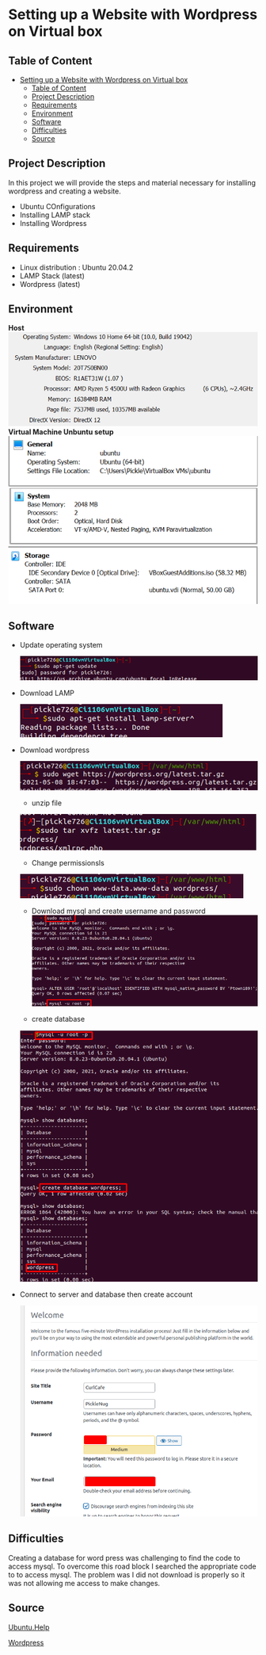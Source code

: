 # Setting up a Website with Wordpress on Virtual box

## Table of Content
- [Setting up a Website with Wordpress on Virtual box](#setting-up-a-website-with-wordpress-on-virtual-box)
  - [Table of Content](#table-of-content)
  - [Project Description](#project-description)
  - [Requirements](#requirements)
  - [Environment](#environment)
  - [Software](#software)
  - [Difficulties](#difficulties)
  - [Source](#source)


## Project Description
In this project we will provide the steps and material necessary for installing wordpress and creating a website.
* Ubuntu COnfigurations
*  Installing LAMP stack
*  Installing Wordpress
## Requirements
* Linux distribution : Ubuntu 20.04.2
* LAMP Stack (latest)
* Wordpress (latest)
## Environment
**Host**
![hostcomp](FPP/compinfo.PNG)
**Virtual Machine Unbuntu setup**
![geninfo](FPP/gensys.png)
![sysset](FPP/syset.PNG)
![sysstor](FPP/stosys.PNG)




## Software
* Update operating system
 
  ![fp1](FPP/fp1.png)

* Download LAMP 

   ![fp1](FPP/fp2.png)

* Download wordpress

  ![fp1](FPP/fp3.png)

  * unzip file

   ![fp1](FPP/fp4.png)
   
     * Change permissionsls
   
   ![fp1](FPP/fp5.png)

  * Download mysql and create username and password
  ![sql](FPP/fp8.png) 
  
  * create database
  
  ![fp7](FPP/fp7.png)
* Connect to server and database then create account

  ![connct](FPP/fp8m.png)
  

## Difficulties
Creating a database for word press was challenging to find the code to access mysql. To overcome this road block I searched the appropriate code to to access mysql. The problem was I did not download is properly so it was not allowing me access to make changes.
## Source
[Ubuntu.Help](https://help.ubuntu.com/community/ApacheMySQLPHP)

[Wordpress](https://wordpress.org/download/)

